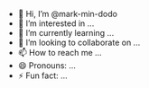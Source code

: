 - 👋 Hi, I’m @mark-min-dodo
- 👀 I’m interested in ...
- 🌱 I’m currently learning ...
- 💞️ I’m looking to collaborate on ...
- 📫 How to reach me ...
- 😄 Pronouns: ...
- ⚡ Fun fact: ...

<!---
mark-min-dodo/mark-min-dodo is a ✨ special ✨ repository because its `README.md` (this file) appears on your GitHub profile.
You can click the Preview link to take a look at your changes.
--->
